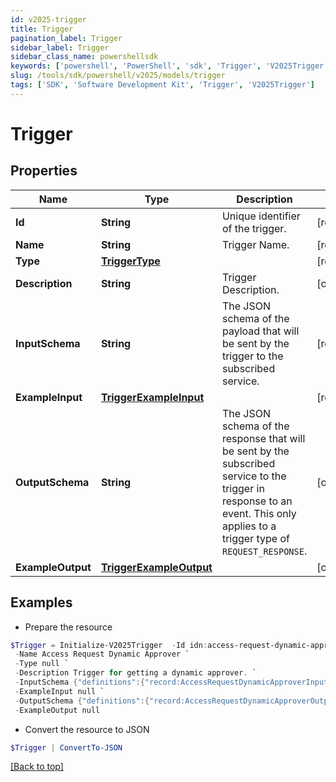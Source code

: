 ```yaml
---
id: v2025-trigger
title: Trigger
pagination_label: Trigger
sidebar_label: Trigger
sidebar_class_name: powershellsdk
keywords: ['powershell', 'PowerShell', 'sdk', 'Trigger', 'V2025Trigger']
slug: /tools/sdk/powershell/v2025/models/trigger
tags: ['SDK', 'Software Development Kit', 'Trigger', 'V2025Trigger']
---
```


# Trigger

## Properties

| Name | Type | Description | Notes |
| --- | --- | --- | --- |
| **Id** | **String** | Unique identifier of the trigger. | [required] |
| **Name** | **String** | Trigger Name. | [required] |
| **Type** | [**TriggerType**](trigger-type) |  | [required] |
| **Description** | **String** | Trigger Description. | [optional] |
| **InputSchema** | **String** | The JSON schema of the payload that will be sent by the trigger to the subscribed service. | [required] |
| **ExampleInput** | [**TriggerExampleInput**](trigger-example-input) |  | [required] |
| **OutputSchema** | **String** | The JSON schema of the response that will be sent by the subscribed service to the trigger in response to an event. This only applies to a trigger type of `REQUEST_RESPONSE`. | [optional] |
| **ExampleOutput** | [**TriggerExampleOutput**](trigger-example-output) |  | [optional] |

## Examples

- Prepare the resource

```powershell
$Trigger = Initialize-V2025Trigger  -Id idn:access-request-dynamic-approver `
 -Name Access Request Dynamic Approver `
 -Type null `
 -Description Trigger for getting a dynamic approver. `
 -InputSchema {"definitions":{"record:AccessRequestDynamicApproverInput":{"type":"object","required":["accessRequestId","requestedFor","requestedItems","requestedBy"],"additionalProperties":true,"properties":{"accessRequestId":{"type":"string"},"requestedFor":{"$ref":"#/definitions/record:requestedForIdentityRef"},"requestedItems":{"type":"array","items":{"$ref":"#/definitions/record:requestedObjectRef"}},"requestedBy":{"$ref":"#/definitions/record:requestedByIdentityRef"}}},"record:requestedForIdentityRef":{"type":"object","required":["id","name","type"],"additionalProperties":true,"properties":{"id":{"type":"string"},"name":{"type":"string"},"type":{"type":"string"}}},"record:requestedObjectRef":{"type":"object","optional":["description","comment"],"required":["id","name","type","operation"],"additionalProperties":true,"properties":{"id":{"type":"string"},"name":{"type":"string"},"description":{"oneOf":[{"type":"null"},{"type":"string"}]},"type":{"type":"string"},"operation":{"type":"string"},"comment":{"oneOf":[{"type":"null"},{"type":"string"}]}}},"record:requestedByIdentityRef":{"type":"object","required":["type","id","name"],"additionalProperties":true,"properties":{"type":{"type":"string"},"id":{"type":"string"},"name":{"type":"string"}}}},"$ref":"#/definitions/record:AccessRequestDynamicApproverInput"} `
 -ExampleInput null `
 -OutputSchema {"definitions":{"record:AccessRequestDynamicApproverOutput":{"type":["null","object"],"required":["id","name","type"],"additionalProperties":true,"properties":{"id":{"type":"string"},"name":{"type":"string"},"type":{"type":"string"}}}},"$ref":"#/definitions/record:AccessRequestDynamicApproverOutput"} `
 -ExampleOutput null
```

- Convert the resource to JSON

```powershell
$Trigger | ConvertTo-JSON
```

[[Back to top]](#)
